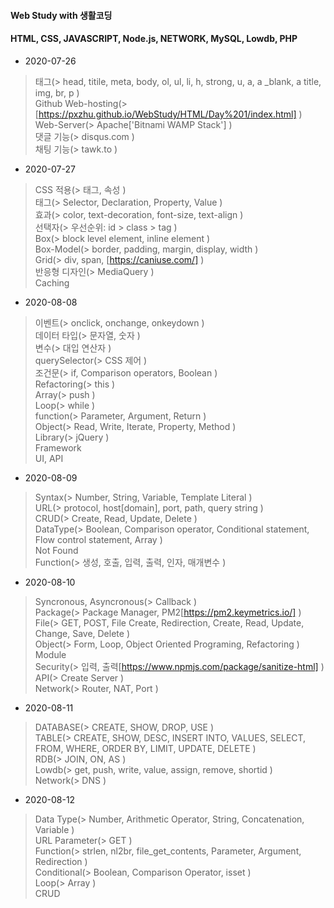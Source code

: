 #### Web Study with 생활코딩
#### HTML, CSS, JAVASCRIPT, Node.js, NETWORK, MySQL, Lowdb, PHP

- 2020-07-26

>태그(> head, titile, meta, body, ol, ul, li, h, strong, u, a, a _blank, a title, img, br, p )    
>Github Web-hosting(> [https://pxzhu.github.io/WebStudy/HTML/Day%201/index.html] )    
>Web-Server(> Apache['Bitnami WAMP Stack'] )    
>댓글 기능(> disqus.com )    
>채팅 기능(> tawk.to )    

- 2020-07-27

>CSS 적용(> 태그, 속성 )    
>태그(> Selector, Declaration, Property, Value )    
>효과(> color, text-decoration, font-size, text-align )    
>선택자(> 우선순위: id > class > tag )    
>Box(> block level element, inline element )    
>Box-Model(> border, padding, margin, display, width )    
>Grid(> div, span, [https://caniuse.com/] )    
>반응형 디자인(> MediaQuery )    
>Caching    

- 2020-08-08

>이벤트(> onclick, onchange, onkeydown )    
>데이터 타입(> 문자열, 숫자 )    
>변수(> 대입 연산자 )    
>querySelector(> CSS 제어 )    
>조건문(> if, Comparison operators, Boolean )    
>Refactoring(> this )    
>Array(> push )    
>Loop(> while )    
>function(> Parameter, Argument, Return )    
>Object(> Read, Write, Iterate, Property, Method )    
>Library(> jQuery )    
>Framework    
>UI, API    

- 2020-08-09

>Syntax(> Number, String, Variable, Template Literal )    
>URL(> protocol, host[domain], port, path, query string )    
>CRUD(> Create, Read, Update, Delete )    
>DataType(> Boolean, Comparison operator, Conditional statement, Flow control statement, Array )    
>Not Found    
>Function(> 생성, 호출, 입력, 출력, 인자, 매개변수 )    

- 2020-08-10

>Syncronous, Asyncronous(> Callback )    
>Package(> Package Manager, PM2[https://pm2.keymetrics.io/] )    
>File(> GET, POST, File Create, Redirection, Create, Read, Update, Change, Save, Delete )    
>Object(> Form, Loop, Object Oriented Programing, Refactoring )    
>Module    
>Security(> 입력, 출력[https://www.npmjs.com/package/sanitize-html] )    
>API(> Create Server )    
>Network(> Router, NAT, Port )    

- 2020-08-11

>DATABASE(> CREATE, SHOW, DROP, USE )    
>TABLE(> CREATE, SHOW, DESC, INSERT INTO, VALUES, SELECT, FROM, WHERE, ORDER BY, LIMIT, UPDATE, DELETE )    
>RDB(> JOIN, ON, AS )    
>Lowdb(> get, push, write, value, assign, remove, shortid )    
>Network(> DNS )    

- 2020-08-12

>Data Type(> Number, Arithmetic Operator, String, Concatenation, Variable )    
>URL Parameter(> GET )    
>Function(> strlen, nl2br, file_get_contents, Parameter, Argument, Redirection )    
>Conditional(> Boolean, Comparison Operator, isset )    
>Loop(> Array )    
>CRUD    